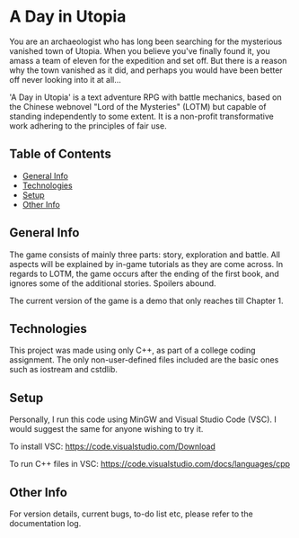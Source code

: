 # A Day in Utopia
You are an archaeologist who has long been searching for the mysterious vanished town of Utopia. When you believe you've finally found it, you amass a team of eleven for the expedition and set off. But there is a reason why the town vanished as it did, and perhaps you would have been better off never looking into it at all...

'A Day in Utopia' is a text adventure RPG with battle mechanics, based on the Chinese webnovel "Lord of the Mysteries" (LOTM) but capable of standing independently to some extent. It is a non-profit transformative work adhering to the principles of fair use.


## Table of Contents
* [General Info](#general-info)
* [Technologies](#technologies)
* [Setup](#setup)
* [Other Info](#other-info)


## General Info
The game consists of mainly three parts: story, exploration and battle. All aspects will be explained by in-game tutorials as they are come across.
In regards to LOTM, the game occurs after the ending of the first book, and ignores some of the additional stories. Spoilers abound.

The current version of the game is a demo that only reaches till Chapter 1.


## Technologies
This project was made using only C++, as part of a college coding assignment. The only non-user-defined files included are the basic ones such as iostream and cstdlib.


## Setup
Personally, I run this code using MinGW and Visual Studio Code (VSC). I would suggest the same for anyone wishing to try it.

To install VSC: https://code.visualstudio.com/Download

To run C++ files in VSC: https://code.visualstudio.com/docs/languages/cpp


## Other Info
For version details, current bugs, to-do list etc, please refer to the documentation log.
